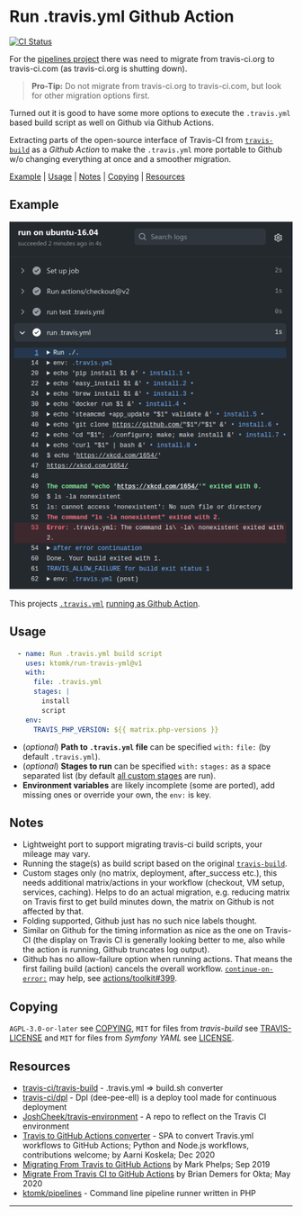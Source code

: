# Run .travis.yml Github Action

[![CI Status][badge.svg]](https://github.com/ktomk/run-travis-yml/actions)

For the [pipelines project][p] there was need to migrate from travis-ci.org
to travis-ci.com (as travis-ci.org is shutting down).

> **Pro-Tip:** Do not migrate from travis-ci.org to travis-ci.com, but
> look for other migration options first.

Turned out it is good to have some more options to execute the `.travis.yml`
based build script as well on Github via Github Actions.

Extracting parts of the open-source interface of Travis-CI from
[`travis-build`][TRAVIS-BUILD] as a *Github Action* to make the
`.travis.yml` more portable to Github w/o changing everything at once
and a smoother migration.

[Example](#example)
| [Usage](#usage)
| [Notes](#notes)
| [Copying](#copying)
| [Resources](#resources)

## Example

[![Image of Yaktocat](run-travis-yml.png)][example]

This projects [`.travis.yml`](.travis.yml) [running as Github Action][example].

<!-- FIXME(tk) stale link, gone after 90 days from 2020-12-12 due to log retention -->
[example]: https://github.com/ktomk/run-travis-yml/runs/1540760369?check_suite_focus=true#step:4:1

## Usage

```yaml
  - name: Run .travis.yml build script
    uses: ktomk/run-travis-yml@v1
    with:
      file: .travis.yml
      stages: |
        install
        script
    env:
      TRAVIS_PHP_VERSION: ${{ matrix.php-versions }}
```

* (*optional*) **Path to `.travis.yml` file** can be specified `with:` `file:`
  (by default `.travis.yml`).
* (*optional*) **Stages to run** can be specified `with:` `stages:` as a space
  separated list (by default [all custom stages][acs] are run).
* **Environment variables** are likely incomplete (some are ported), add
  missing ones or override your own, the `env:` is key.

## Notes
* Lightweight port to support migrating travis-ci build scripts, your
  mileage may vary.
* Running the stage(s) as build script based on the original
  [`travis-build`][TRAVIS-BUILD].
* Custom stages only (no matrix, deployment, after_success etc.), this needs
  additional matrix/actions in your workflow (checkout, VM setup, services,
  caching). Helps to do an actual migration, e.g. reducing matrix on Travis
  first to get build minutes down, the matrix on Github is not affected by
  that.
* Folding supported, Github just has no such nice labels thought.
* Similar on Github for the timing information as nice as the
  one on Travis-CI (the display on Travis CI is generally looking better to
  me, also while the action is running, Github truncates log output).
* Github has no allow-failure option when running actions. That
  means the first failing build (action) cancels the overall workflow.
  [`continue-on-error:`][coe] may help, see
  [actions/toolkit#399][at-399].

## Copying
`AGPL-3.0-or-later` see [COPYING], `MIT` for files from *travis-build* see
[TRAVIS-LICENSE] and `MIT` for files from *Symfony YAML* see [LICENSE].

## Resources
* [travis-ci/travis-build][TRAVIS-BUILD] - .travis.yml => build.sh converter
* [travis-ci/dpl](https://github.com/travis-ci/dpl) - Dpl (dee-pee-ell) is
  a deploy tool made for continuous deployment
* [JoshCheek/travis-environment](https://github.com/JoshCheek/travis-environment
  ) - A repo to reflect on the Travis CI environment
* [Travis to GitHub Actions converter](https://akx.github.io/travis-to-github-actions/
  ) - SPA to convert Travis.yml workflows to GitHub Actions; Python and
  Node.js workflows, contributions welcome; by Aarni Koskela; Dec 2020
* [Migrating From Travis to GitHub Actions](https://markphelps.me/2019/09/migrating-from-travis-to-github-actions/)
  by Mark Phelps; Sep 2019
* [Migrate From Travis CI to GitHub Actions](https://developer.okta.com/blog/2020/05/18/travis-ci-to-github-actions)
  by Brian Demers for Okta; May 2020
* [ktomk/pipelines](https://github.com/ktomk/pipelines) - Command line
  pipeline runner written in PHP

---
[COPYING]: COPYING
[LICENSE]: lib/ktomk/symfony-yaml/Symfony/Component/Yaml/LICENSE
[TRAVIS-LICENSE]: lib/template/TRAVIS-LICENSE
[TRAVIS-BUILD]: https://github.com/travis-ci/travis-build
[acs]: https://github.com/travis-ci/travis-build/blob/master/lib/travis/build/stages.rb#L12-L65
[at-399]: https://github.com/actions/toolkit/issues/399
[badge.svg]: https://github.com/ktomk/run-travis-yml/workflows/CI/badge.svg
[coe]: https://docs.github.com/en/free-pro-team@latest/actions/reference/workflow-syntax-for-github-actions#jobsjob_idcontinue-on-error
[p]: https://github.com/ktomk/pipelines
